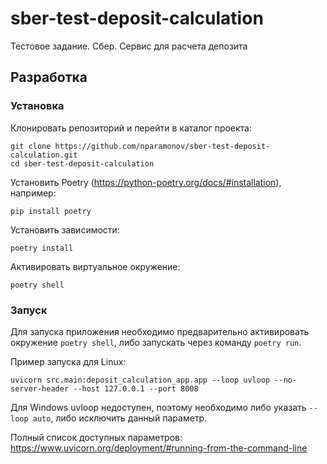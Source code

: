 # sber-test-deposit-calculation
Тестовое задание. Сбер. Сервис для расчета депозита

## Разработка

### Установка

Клонировать репозиторий и перейти в каталог проекта:

```shell
git clone https://github.com/nparamonov/sber-test-deposit-calculation.git
cd sber-test-deposit-calculation
```

Установить Poetry (https://python-poetry.org/docs/#installation), например:

```shell
pip install poetry
```

Установить зависимости:

```shell
poetry install
```

Активировать виртуальное окружение:

```shell
poetry shell
```

### Запуск

Для запуска приложения необходимо предварительно активировать окружение `poetry shell`,
либо запускать через команду `poetry run`.

Пример запуска для Linux:

```shell
uvicorn src.main:deposit_calculation_app.app --loop uvloop --no-server-header --host 127.0.0.1 --port 8008
```
Для Windows uvloop недоступен, поэтому необходимо либо указать `--loop auto`, либо исключить данный параметр.

Полный список доступных параметров: https://www.uvicorn.org/deployment/#running-from-the-command-line
